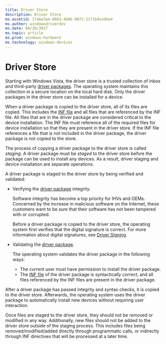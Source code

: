 ```yaml
---
title: Driver Store
description: Driver Store
ms.assetid: 17abe3a4-0663-4b8b-8072-2171b4cedbe4
ms.author: windowsdriverdev
ms.date: 04/20/2017
ms.topic: article
ms.prod: windows-hardware
ms.technology: windows-devices
---
```


# Driver Store


Starting with Windows Vista, the driver store is a trusted collection of inbox and third-party [driver packages](driver-packages.md). The operating system maintains this collection in a secure location on the local hard disk. Only the driver packages in the driver store can be installed for a device.

When a driver package is copied to the driver store, all of its files are copied. This includes the [INF file](overview-of-inf-files.md) and all files that are referenced by the INF file. All files that are in the driver package are considered critical to the device installation. The INF file must reference all of the required files for device installation so that they are present in the driver store. If the INF file references a file that is not included in the driver package, the driver package is not copied to the store.

The process of copying a driver package to the driver store is called *staging*. A driver package must be *staged* to the driver store before the package can be used to install any devices. As a result, driver staging and device installation are separate operations.

A driver package is staged to the driver store by being verified and validated:

-   Verifying the [driver package](driver-packages.md) integrity.

    Software integrity has become a top priority for IHVs and OEMs. Concerned by the increase in malicious software on the Internet, these customers want to be sure that their software has not been tampered with or corrupted.

    Before a driver package is copied to the driver store, the operating system first verifies that the digital signature is correct. For more information about digital signatures, see [Driver Signing](driver-signing.md).

-   Validating the [driver package](driver-packages.md).

    The operating system validates the driver package in the following ways:

    -   The current user must have permission to install the driver package.
    -   The [INF file](overview-of-inf-files.md) of the driver package is syntactically correct, and all files referenced by the INF files are present in the driver package.

After a driver package has passed integrity and syntax checks, it is copied to the driver store. Afterwards, the operating system uses the driver package to automatically install new devices without requiring user interaction.

Once files are staged to the driver store, they should not be removed or modified in any way.  Additionally, new files should not be added to the driver store outside of the staging process.  This includes files being removed/modified/added directly through programmatic calls, or indirectly through INF directives that will be processed at a later time.  


 





